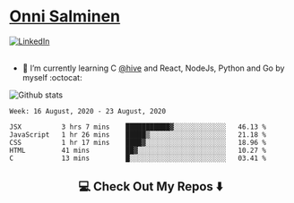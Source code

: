 <h1> <a href="https://osalmine.github.io/cv/">Onni Salminen</a></h1>
<a href="https://www.linkedin.com/in/onni-salminen/" target="_blank"><img src="https://img.shields.io/badge/LinkedIn-%230077B5.svg?&style=flat-square&logo=linkedin&logoColor=white" alt="LinkedIn"></a>
<br />
<br />

- 🌱 I’m currently learning C <a href="https://www.hive.fi/en/">@hive</a> and React, NodeJs, Python and Go by myself :octocat:

![Github stats](https://github-readme-stats.vercel.app/api?username=osalmine&count_private=true&show_icons=true&theme=graywhite&hide=issues,stars)

<!--START_SECTION:waka-->
```text
Week: 16 August, 2020 - 23 August, 2020

JSX          3 hrs 7 mins    ███████████▓░░░░░░░░░░░░░   46.13 % 
JavaScript   1 hr 26 mins    █████▒░░░░░░░░░░░░░░░░░░░   21.18 % 
CSS          1 hr 17 mins    ████▓░░░░░░░░░░░░░░░░░░░░   18.96 % 
HTML         41 mins         ██▓░░░░░░░░░░░░░░░░░░░░░░   10.27 % 
C            13 mins         █░░░░░░░░░░░░░░░░░░░░░░░░   03.41 % 
```
<!--END_SECTION:waka-->

<h2  align="center">💻 Check Out My Repos ⬇️ </h2>
